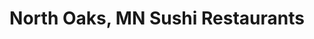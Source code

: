 ---
layout: city
title: North Oaks, MN Sushi Restaurants
permalink: /minnesota/north-oaks/
stateAbbr: MN
stateName: Minnesota
cityName: North Oaks
---
